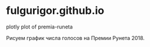 # fulgurigor.github.io
plotly plot of premia-runeta

Рисуем график числа голосов на Премии Рунета 2018.
